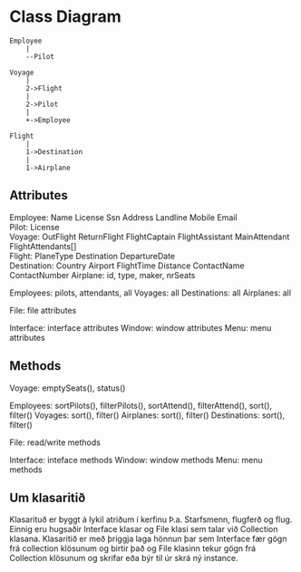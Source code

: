 # Class Diagram

```
Employee
    |
    --Pilot

Voyage
    |
    2->Flight
    |
    2->Pilot
    |
    +->Employee

Flight
    |
    1->Destination
    |
    1->Airplane

```

## Attributes
Employee: Name License Ssn Address Landline Mobile Email  
Pilot: License  
Voyage: OutFlight ReturnFlight FlightCaptain FlightAssistant MainAttendant FlightAttendants[]  
Flight: PlaneType Destination DepartureDate  
Destination: Country Airport FlightTime Distance ContactName ContactNumber
Airplane: id, type, maker, nrSeats

Employees: pilots, attendants, all
Voyages: all
Destinations: all
Airplanes: all

File: file attributes

Interface: interface attributes
Window: window attributes
Menu: menu attributes

## Methods
Voyage: emptySeats(), status()

Employees: sortPilots(), filterPilots(), sortAttend(), filterAttend(), sort(), filter()
Voyages: sort(), filter()
Airplanes: sort(), filter()
Destinations: sort(), filter()

File: read/write methods

Interface: inteface methods
Window: window methods
Menu: menu methods

## Um klasaritið
Klasarituð er byggt á lykil atriðum í kerfinu Þ.a. Starfsmenn, flugferð
og flug. Einnig eru hugsaðir Interface klasar og File klasi sem talar við
Collection klasana. Klasaritið er með þriggja laga hönnun þar sem Interface
fær gögn frá collection klösunum og birtir það og File klasinn tekur gögn
frá Collection klösunum og skrifar eða býr til úr skrá ný instance.

